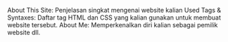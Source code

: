 About This Site: Penjelasan singkat mengenai website kalian
Used Tags & Syntaxes: Daftar tag HTML dan CSS yang kalian gunakan untuk membuat website tersebut.
About Me: Memperkenalkan diri kalian sebagai pemilik website
dll.
